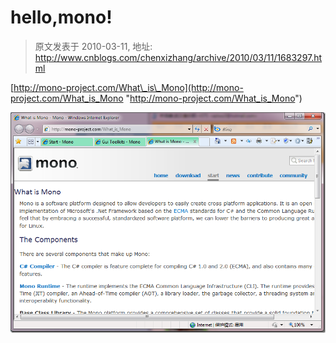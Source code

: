 # hello,mono! 
> 原文发表于 2010-03-11, 地址: http://www.cnblogs.com/chenxizhang/archive/2010/03/11/1683297.html 


[http://mono-project.com/What\_is\_Mono](http://mono-project.com/What_is_Mono "http://mono-project.com/What_is_Mono")

 [![image](./images/1683297-image_thumb.png "image")](http://images.cnblogs.com/cnblogs_com/chenxizhang/WindowsLiveWriter/hellomono_A443/image_2.png)

